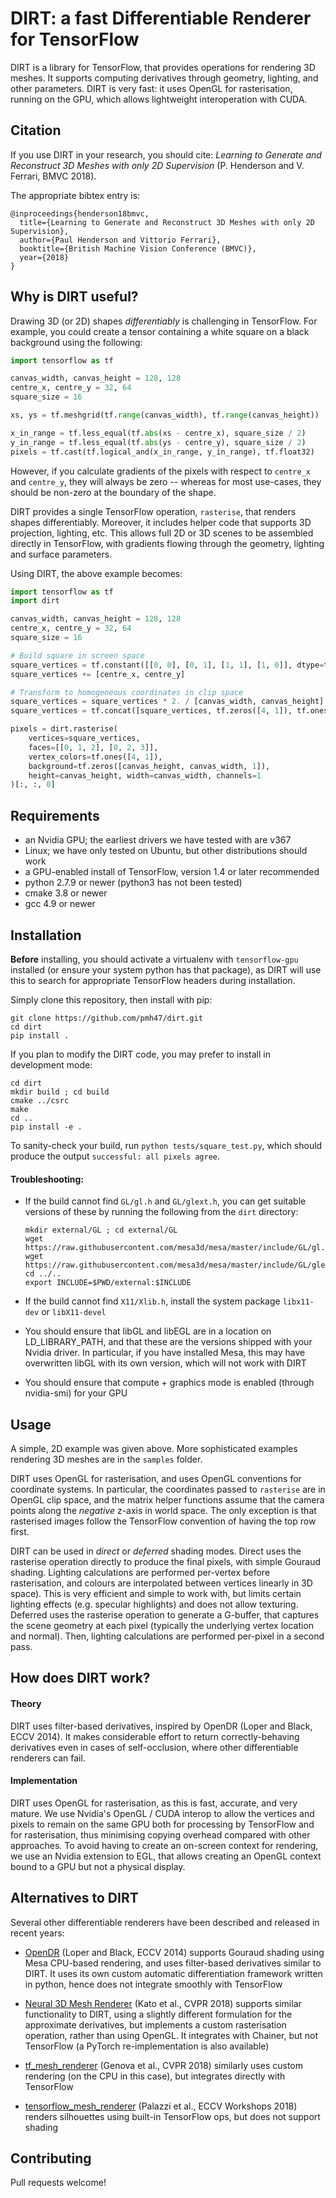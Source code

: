 
# DIRT: a fast Differentiable Renderer for TensorFlow

DIRT is a library for TensorFlow, that provides operations for rendering 3D meshes.
It supports computing derivatives through geometry, lighting, and other parameters.
DIRT is very fast: it uses OpenGL for rasterisation, running on the GPU, which allows
lightweight interoperation with CUDA.


## Citation

If you use DIRT in your research, you should cite: *Learning to Generate and Reconstruct 3D Meshes with only 2D Supervision* (P. Henderson and V. Ferrari, BMVC 2018).

The appropriate bibtex entry is:
```
@inproceedings{henderson18bmvc,
  title={Learning to Generate and Reconstruct 3D Meshes with only 2D Supervision},
  author={Paul Henderson and Vittorio Ferrari},
  booktitle={British Machine Vision Conference (BMVC)},
  year={2018}
}
```


## Why is DIRT useful?

Drawing 3D (or 2D) shapes *differentiably* is challenging in TensorFlow. For example, you could create a tensor containing a white square on a black background using the following:
```python
import tensorflow as tf

canvas_width, canvas_height = 128, 128
centre_x, centre_y = 32, 64
square_size = 16

xs, ys = tf.meshgrid(tf.range(canvas_width), tf.range(canvas_height))

x_in_range = tf.less_equal(tf.abs(xs - centre_x), square_size / 2)
y_in_range = tf.less_equal(tf.abs(ys - centre_y), square_size / 2)
pixels = tf.cast(tf.logical_and(x_in_range, y_in_range), tf.float32)
```
However, if you calculate gradients of the pixels with respect to `centre_x` and `centre_y`, they will always be zero -- whereas for most use-cases, they should be non-zero at the boundary of the shape.

DIRT provides a single TensorFlow operation, `rasterise`, that renders shapes differentiably. Moreover, it includes helper code that supports 3D projection, lighting, etc.
This allows full 2D or 3D scenes to be assembled directly in TensorFlow, with gradients flowing through the geometry, lighting and surface parameters.

Using DIRT, the above example becomes:
```python
import tensorflow as tf
import dirt

canvas_width, canvas_height = 128, 128
centre_x, centre_y = 32, 64
square_size = 16

# Build square in screen space
square_vertices = tf.constant([[0, 0], [0, 1], [1, 1], [1, 0]], dtype=tf.float32) * square_size - square_size / 2.
square_vertices += [centre_x, centre_y]

# Transform to homogeneous coordinates in clip space
square_vertices = square_vertices * 2. / [canvas_width, canvas_height] - 1.
square_vertices = tf.concat([square_vertices, tf.zeros([4, 1]), tf.ones([4, 1])], axis=1)

pixels = dirt.rasterise(
    vertices=square_vertices,
    faces=[[0, 1, 2], [0, 2, 3]],
    vertex_colors=tf.ones([4, 1]),
    background=tf.zeros([canvas_height, canvas_width, 1]),
    height=canvas_height, width=canvas_width, channels=1
)[:, :, 0]
```


## Requirements

- an Nvidia GPU; the earliest drivers we have tested with are v367
- Linux; we have only tested on Ubuntu, but other distributions should work
- a GPU-enabled install of TensorFlow, version 1.4 or later recommended
- python 2.7.9 or newer (python3 has not been tested)
- cmake 3.8 or newer
- gcc 4.9 or newer


## Installation

**Before** installing, you should activate a virtualenv with `tensorflow-gpu` installed (or ensure your system python has that package), as DIRT will use this to search for appropriate TensorFlow headers during installation.

Simply clone this repository, then install with pip:
```
git clone https://github.com/pmh47/dirt.git
cd dirt
pip install .
```

If you plan to modify the DIRT code, you may prefer to install in development mode:
```
cd dirt
mkdir build ; cd build
cmake ../csrc
make
cd ..
pip install -e .
```

To sanity-check your build, run `python tests/square_test.py`, which should produce the output `successful: all pixels agree`.

#### Troubleshooting:

- If the build cannot find `GL/gl.h` and `GL/glext.h`, you can get suitable versions of these by running the following from the `dirt` directory:
    ```
    mkdir external/GL ; cd external/GL
    wget https://raw.githubusercontent.com/mesa3d/mesa/master/include/GL/gl.h
    wget https://raw.githubusercontent.com/mesa3d/mesa/master/include/GL/glext.h
    cd ../..
    export INCLUDE=$PWD/external:$INCLUDE
    ```

- If the build cannot find `X11/Xlib.h`, install the system package `libx11-dev` or `libX11-devel`

- You should ensure that libGL and libEGL are in a location on LD_LIBRARY_PATH, and that these are the versions shipped with your Nvidia driver. In particular, if you have installed Mesa, this may have overwritten libGL with its own version, which will not work with DIRT

- You should ensure that compute + graphics mode is enabled (through nvidia-smi) for your GPU


## Usage

A simple, 2D example was given above.
More sophisticated examples rendering 3D meshes are in the `samples` folder.

DIRT uses OpenGL for rasterisation, and uses OpenGL conventions for coordinate systems. In particular, the coordinates passed to `rasterise` are in OpenGL clip space, and the matrix helper functions assume that the camera points along the *negative* z-axis in world space.
The only exception is that rasterised images follow the TensorFlow convention of having the top row first.

DIRT can be used in *direct* or *deferred* shading modes.
Direct uses the rasterise operation directly to produce the final pixels, with simple Gouraud shading.
 Lighting calculations are performed per-vertex before rasterisation, and colours are interpolated between vertices linearly in 3D space).
This is very efficient and simple to work with, but limits certain lighting effects (e.g. specular highlights) and does not allow texturing.
Deferred uses the rasterise operation to generate a G-buffer, that captures the scene geometry at each pixel (typically the underlying vertex location and normal).
Then, lighting calculations are performed per-pixel in a second pass.


## How does DIRT work?

#### Theory

DIRT uses filter-based derivatives, inspired by OpenDR (Loper and Black, ECCV 2014).
It makes considerable effort to return correctly-behaving derivatives even in cases of self-occlusion, where other differentiable renderers can fail.


#### Implementation

DIRT uses OpenGL for rasterisation, as this is fast, accurate, and very mature.
We use Nvidia's OpenGL / CUDA interop to allow the vertices and pixels to remain on the same GPU both for processing by TensorFlow and for rasterisation, thus minimising copying overhead compared with other approaches.
To avoid having to create an on-screen context for rendering, we use an Nvidia extension to EGL, that allows creating an OpenGL context bound to a GPU but not a physical display.


## Alternatives to DIRT

Several other differentiable renderers have been described and released in recent years:

- [OpenDR](https://github.com/mattloper/opendr) (Loper and Black, ECCV 2014) supports Gouraud shading using Mesa CPU-based rendering, and uses filter-based derivatives similar to DIRT. It uses its own custom automatic differentiation framework written in python, hence does not integrate smoothly with TensorFlow

- [Neural 3D Mesh Renderer](https://github.com/hiroharu-kato/neural_renderer) (Kato et al., CVPR 2018) supports similar functionality to DIRT, using a slightly different formulation for the approximate derivatives, but implements a custom rasterisation operation, rather than using OpenGL. It integrates with Chainer, but not TensorFlow (a PyTorch re-implementation is also available)

- [tf_mesh_renderer](https://github.com/google/tf_mesh_renderer) (Genova et al., CVPR 2018) similarly uses custom rendering (on the CPU in this case), but integrates directly with TensorFlow

- [tensorflow_mesh_renderer](https://github.com/ndrplz/tensorflow-mesh-renderer) (Palazzi et al., ECCV Workshops 2018) renders silhouettes using built-in TensorFlow ops, but does not support shading


## Contributing

Pull requests welcome!

